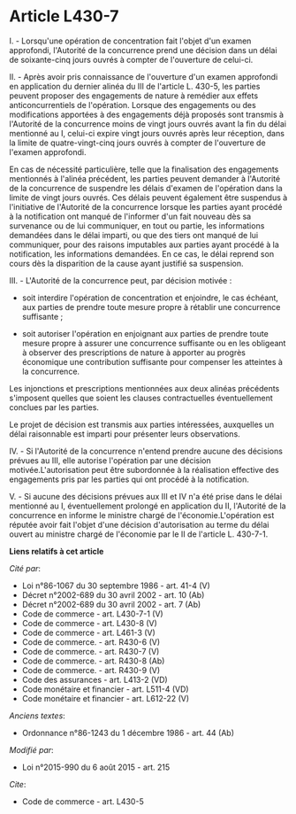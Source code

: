 # Article L430-7

I. - Lorsqu'une opération de concentration fait l'objet d'un examen approfondi, l'Autorité de la concurrence prend une
décision dans un délai de soixante-cinq jours ouvrés à compter de l'ouverture de celui-ci. 

II. - Après avoir pris connaissance de l'ouverture d'un examen approfondi en application du dernier alinéa du III de
l'article L. 430-5, les parties peuvent proposer des engagements de nature à remédier aux effets anticoncurrentiels de
l'opération. Lorsque des engagements ou des modifications apportées à des engagements déjà proposés  sont transmis à
l'Autorité de la concurrence moins de vingt jours ouvrés avant la fin du délai mentionné au I, celui-ci expire vingt jours
ouvrés après leur réception, dans la limite de quatre-vingt-cinq jours ouvrés à compter de l'ouverture de l'examen
approfondi. 

En cas de nécessité particulière, telle que la finalisation des engagements mentionnés à l'alinéa précédent, les parties
peuvent demander à l'Autorité de la concurrence de suspendre les délais d'examen de l'opération dans la limite de vingt jours
ouvrés. Ces délais peuvent également être suspendus à l'initiative de l'Autorité de la concurrence lorsque les parties ayant
procédé à la notification ont manqué de l'informer d'un fait nouveau dès sa survenance ou de lui communiquer, en tout ou
partie, les informations demandées dans le délai imparti, ou que des tiers ont manqué de lui communiquer, pour des raisons
imputables aux parties ayant procédé à la notification, les informations demandées. En ce cas, le délai reprend son cours dès
la disparition de la cause ayant justifié sa suspension. 

III. - L'Autorité de la concurrence peut, par décision motivée :

- soit interdire l'opération de concentration et enjoindre, le cas échéant, aux parties de prendre toute mesure propre à
rétablir une concurrence suffisante ;

- soit autoriser l'opération en enjoignant aux parties de prendre toute mesure propre à assurer une concurrence suffisante ou
en les obligeant à observer des prescriptions de nature à apporter au progrès économique une contribution suffisante pour
compenser les atteintes à la concurrence. 

Les injonctions et prescriptions mentionnées aux deux alinéas précédents s'imposent quelles que soient les clauses
contractuelles éventuellement conclues par les parties. 

Le projet de décision est transmis aux parties intéressées, auxquelles un délai raisonnable est imparti pour présenter leurs
observations. 

IV. - Si l'Autorité de la concurrence n'entend prendre aucune des décisions prévues au III, elle autorise l'opération par une
décision motivée.L'autorisation peut être subordonnée à la réalisation effective des engagements pris par les parties qui ont
procédé à la notification.

V. - Si aucune des décisions prévues aux III et IV n'a été prise dans le délai mentionné au I, éventuellement prolongé en
application du II, l'Autorité de la concurrence en informe le ministre chargé de l'économie.L'opération est réputée avoir
fait l'objet d'une décision d'autorisation au terme du délai ouvert au ministre chargé de l'économie par le II de l'article
L. 430-7-1.

**Liens relatifs à cet article**

_Cité par_:

  - Loi n°86-1067 du 30 septembre 1986 - art. 41-4 (V)
  - Décret n°2002-689 du 30 avril 2002 - art. 10 (Ab)
  - Décret n°2002-689 du 30 avril 2002 - art. 7 (Ab)
  - Code de commerce - art. L430-7-1 (V)
  - Code de commerce - art. L430-8 (V)
  - Code de commerce - art. L461-3 (V)
  - Code de commerce. - art. R430-6 (V)
  - Code de commerce. - art. R430-7 (V)
  - Code de commerce. - art. R430-8 (Ab)
  - Code de commerce. - art. R430-9 (V)
  - Code des assurances - art. L413-2 (VD)
  - Code monétaire et financier - art. L511-4 (VD)
  - Code monétaire et financier - art. L612-22 (V)

_Anciens textes_:

  - Ordonnance n°86-1243 du 1 décembre 1986 - art. 44 (Ab)

_Modifié par_:

  - Loi n°2015-990 du 6 août 2015 - art. 215

_Cite_:

  - Code de commerce - art. L430-5
